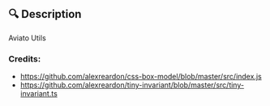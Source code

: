 ## 🔍 Description

Aviato Utils

### Credits:

- https://github.com/alexreardon/css-box-model/blob/master/src/index.js
- https://github.com/alexreardon/tiny-invariant/blob/master/src/tiny-invariant.ts
